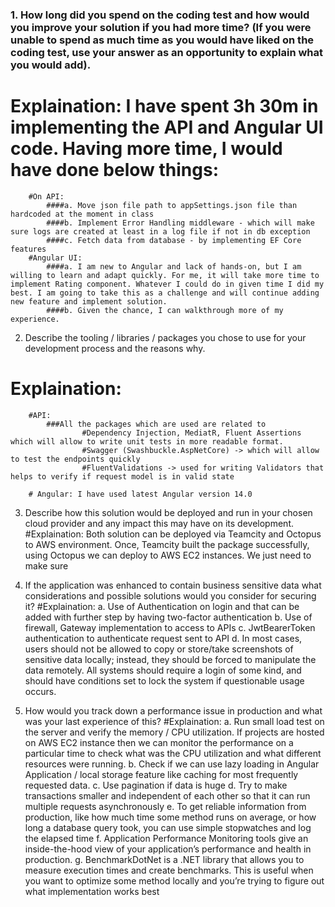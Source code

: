 ### 1. How long did you spend on the coding test and how would you improve your solution if you had more time? (If you were unable to spend as much time as you would have liked on the coding test, use your answer as an opportunity to explain what you would add). 

# Explaination: I have spent 3h 30m in implementing the API and Angular UI code. Having more time, I would have done below things:
		#On API:
			####a. Move json file path to appSettings.json file than hardcoded at the moment in class
			####b. Implement Error Handling middleware - which will make sure logs are created at least in a log file if not in db exception
			####c. Fetch data from database - by implementing EF Core features
		#Angular UI: 
			####a. I am new to Angular and lack of hands-on, but I am willing to learn and adapt quickly. For me, it will take more time to implement Rating component. Whatever I could do in given time I did my best. I am going to take this as a challenge and will continue adding new feature and implement solution.
			####b. Given the chance, I can walkthrough more of my experience.

2. Describe the tooling / libraries / packages you chose to use for your development process and the 
reasons why. 
# Explaination:
		#API: 
			###All the packages which are used are related to 
					#Dependency Injection, MediatR, Fluent Assertions which will allow to write unit tests in more readable format. 
					#Swagger (Swashbuckle.AspNetCore) -> which will allow to test the endpoints quickly 
					#FluentValidations -> used for writing Validators that helps to verify if request model is in valid state
					
		# Angular: I have used latest Angular version 14.0
			
3. Describe how this solution would be deployed and run in your chosen cloud provider and any impact 
this may have on its development.
		#Explaination:
			Both solution can be deployed via Teamcity and Octopus to AWS environment. Once, Teamcity built the package successfully, using Octopus we can deploy to AWS EC2 instances. We just need to make sure
		
4. If the application was enhanced to contain business sensitive data what considerations and possible 
solutions would you consider for securing it? 
		#Explaination: 
			a. Use of Authentication on login and that can be added with further step by having two-factor authentication
			b. Use of firewall, Gateway implementation to access to APIs 
			c. JwtBearerToken authentication to authenticate request sent to API
			d. In most cases, users should not be allowed to copy or store/take screenshots of sensitive data locally; instead, they should be forced to manipulate the data remotely. All systems should require a login of some kind, and should have conditions set to lock the system if questionable usage occurs.

5. How would you track down a performance issue in production and what was your last experience of 
this?
	#Explaination: 
			a. Run small load test on the server and verify the memory / CPU utilization. If projects are hosted on AWS EC2 instance then we can monitor the performance on a particular time to check what was the CPU utilization and what different resources were running. 
			b. Check if we can use lazy loading in Angular Application / local storage feature like caching for most frequently requested data. 
			c. Use pagination if data is huge
			d. Try to make transactions smaller and independent of each other so that it can run multiple requests asynchronously
			e. To get reliable information from production, like how much time some method runs on average, or how long a database query took, you can use simple stopwatches and log the elapsed time
			f. Application Performance Monitoring tools give an inside-the-hood view of your application’s performance and health in production. 
			g. BenchmarkDotNet is a .NET library that allows you to measure execution times and create benchmarks. This is useful when you want to optimize some method locally and you’re trying to figure out what implementation works best
			
			

